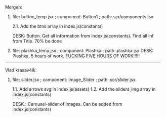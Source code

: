 Mergen:
   1. file: button_temp.jsx ; component: Button1 ; path: scr/components.jsx

      2.1. Add the btns array in index.js(constants)

      DESK:
        Button. Get all information from index.js(constants). Find all inf from Title. 70% be done 

   2. file: plashka_temp.jsx ; component: Plashka ; path: plashka.jsx
      DESK:
        Plashka. 5 hours of work. FUCKING FIVE HOURS OF WORK!!!!! 

---

Vlad krasav4ik:

   1. file: slider.jsx ; component: Image_Slider ; path: scr/slider.jsx

      1.1. Add arrows svg in index.js(assets)
      1.2. Add the sliders_img array in index.js(constants)

      DESK.:
        Carousel-slider of images. Can be added from index.js(constants)




      

